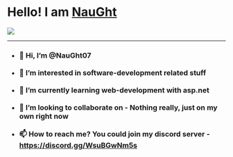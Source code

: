 <!-- Name -->
<h1>Hello! I am <a href="https://discord.gg/WsuBGwNm5s">NauGht</a></h1> 

<!-- Banner -->
<img src="https://media.discordapp.net/attachments/719938828441354352/852390353301930005/On_The_Comp.png?width=1216&height=657">

<!-- Description -->
<hr>
<h3>

- 👋 Hi, I’m @NauGht07<br><br>
- 👀 I’m interested in software-development related stuff<br><br>
- 🌱 I’m currently learning web-development with asp.net<br><br>
- 💞️ I’m looking to collaborate on - Nothing really, just on my own right now<br><br>
- 📫 How to reach me? You could join my discord server - https://discord.gg/WsuBGwNm5s
</h3>
<!---
NauGht07/NauGht07 is a ✨ special ✨ repository because its `README.md` (this file) appears on your GitHub profile.
You can click the Preview link to take a look at your changes.
--->
